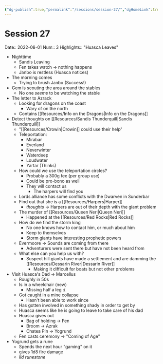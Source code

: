 ```yaml
---
{"dg-publish":true,"permalink":"/sessions/session-27/","dgHomeLink":true,"dgPassFrontmatter":false}
---
```


# Session 27
Date::  2022-08-01
Num:: 3
Highlights:: "Huasca Leaves"

- Nighttime 
	- Sandis Leaving
	- Fen takes watch -> nothing happens
	- Janbo is restless (Huasca notices)
- The morning comes
	- Trying to brush Janbo (Success!)
- Gem is scouting the area around the stables
	- No one *seems* to be watching the stable
- The letter to Azrack
	- Looking for dragons on the coast
		- Wary of on the north
	- Contains [[Resources/Info on the Dragons|Info on the Dragons]]
- Detect thoughts on [[Resources/Sandis Thunderquill|Sandis Thunderquill]]
	- "[[Resources/Crowin|Crowin]] could use their help"
	- Teleportation:
		- Mirabar
		- Everland
		- Neverwinter
		- Waterdeep
		- Loudwater
		- Yartar (Thinks)
	- How could we use the teleportation circles?
		- Probably a 300g fee (per group use)
		- Could be pro-bono as well
		- They will contact us
			- The harpers will find you
	- Lords alliance has some conflicts with the Dwarven in Sunderbar
	- Find out that she is a [[Resources/Harpers|Harper]]
		- *thoughts* -> Harpers are out of their depth with the giant problem
	- The murder of [[Resources/Queen Neri|Queen Neri]]
		- Happened at the [[Resources/Red Rocks|Red Rocks]]
	- How do we find the storm king
		- No one knows how to contact him, or much about him
		- Keep to themselves
		- Storm giants have interesting prophetic powers
	- Evermoore -> Sounds are coming from there 
		- Adventurers were sent there but have not been heard from
	- What else can you help us with?
		- Suspect hill giants have made a settlement and are damming the [[Resources/Dessarin River|Dessarin River]]
			- Making it difficult for boats but not other problems
- Visit Huasca's Dad -> Marcellus
	- Roughly in 50s
	- Is in a wheelchair (new)
		- Missing half a leg :(
	- Got caught in a mine collapse
		- Hasn't been able to work since
	- Has gotten involved in something shady in order to get by
	- Huasca seems like he is going to leave to take care of his dad
	- Huasca gives out
		- Bag of holding -> Fen
		- Broom -> Azrak
		- Chatea Pin -> Yogrund
	- Fen casts ceremony -> "Coming of Age"
- Yogrund gets a rune
	- Spends the next hour "gaming" on it
	- gives 1d8 fire damage
	- *Ild runestone*

